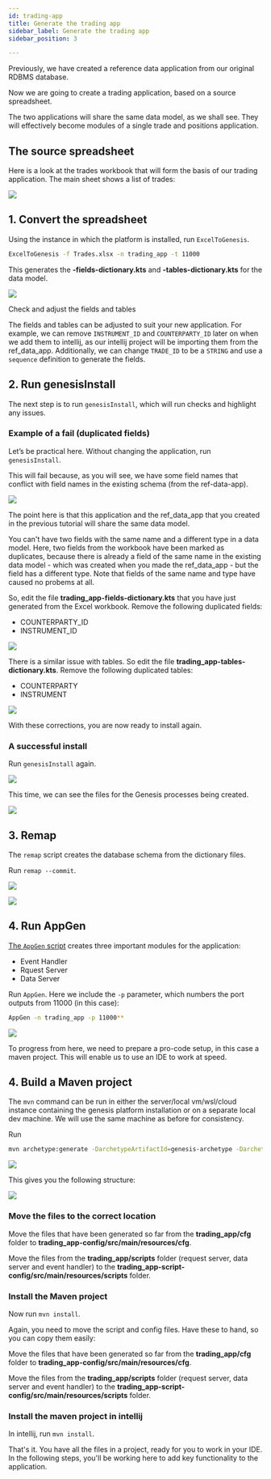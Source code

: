 ```yaml
---
id: trading-app
title: Generate the trading app
sidebar_label: Generate the trading app
sidebar_position: 3

---
```

Previously, we have created a reference data application from our original RDBMS database. 

Now we are going to create a trading application, based on a source spreadsheet.

The two applications will share the same data model, as we shall see. They will effectively become modules of a single trade and positions application.

## The source spreadsheet

Here is a look at the trades workbook that will form the basis of our trading application. The main sheet shows a list of trades:

![](/img/source-table.png)

## 1. Convert the spreadsheet

Using the instance in which the platform is installed, run `ExcelToGenesis`.

```bash
ExcelToGenesis -f Trades.xlsx -n trading_app -t 11000
```

This generates the **-fields-dictionary.kts** and **-tables-dictionary.kts** for the data model.

![](/img/trading_app-creation-run-exceltogenesis-2.png)

Check and adjust the fields and tables

The fields and tables can be adjusted to suit your new application. For example, we can remove `INSTRUMENT_ID` and `COUNTERPARTY_ID` later on when we add them to intellij, as our intellij project will be importing them from the ref_data_app. Additionally, we can change `TRADE_ID` to be a `STRING` and use a `sequence` definition to generate the fields.

## 2. Run genesisInstall

The next step is to run `genesisInstall`, which will run checks and highlight any issues.

### Example of a fail (duplicated fields)

Let’s be practical here. Without changing the application, run `genesisInstall`.

This will fail because, as you will see, we have some field names that conflict with field names in the existing schema (from the ref-data-app).

![](/img/fail-duplicate-fields-and-tables.png)

The point here is that this application and the ref_data_app that you created in the previous tutorial will share the same data model. 

You can't have two fields with the same name and a different type in a data model. Here, two fields from the workbook have been marked as duplicates, because there is already a field of the same name in the existing data model - which was created when you made the ref_data_app - but the field has a different type. Note that fields of the same name and type have caused no probems at all.

So, edit the file **trading_app-fields-dictionary.kts** that you have just generated from the Excel workbook. Remove the following duplicated fields:

* COUNTERPARTY_ID
* INSTRUMENT_ID

![](/img/remove-two-fields.png)

There is a similar issue with tables. So edit the file **trading_app-tables-dictionary.kts**. Remove the following duplicated tables:


* COUNTERPARTY
* INSTRUMENT

![](/img/remove-two-tables.png)

With these corrections, you are now ready to install again.

### A successful install

Run `genesisInstall` again.

![](/img/trading_app-creation-run-genesisinstall-again-5.png)

This time, we can see the files for the Genesis processes being created.

![](/img/trading_app-creation-run-genesisinstall-again-2-5.png)

## 3. Remap

The `remap` script creates the database schema from the dictionary files.

Run `remap --commit`.

![](/img/trading_app-creation-run-remap-commit-1-6.png)

![](/img/trading_app-creation-run-remap-commit-2-6.png)

## 4. Run AppGen

[The `AppGen` script](//managing-applications/operate/on-the-host/helpful-commands/#appgen) creates three important modules for the application:

* Event Handler
* Rquest Server
* Data Server

Run `AppGen`. Here we include the `-p` parameter, which numbers the port outputs from 11000 (in this case):

```bash
AppGen -n trading_app -p 11000**
```

![](/img/trading_app-creation-run-appgen-7.png)



To progress from here, we need to prepare a  pro-code setup, in this case a maven project. This will enable us to use an IDE to work at speed.

## 4. Build a Maven project

The `mvn` command can be run in either the server/local vm/wsl/cloud instance containing the genesis platform installation or on a separate local dev machine. We will use the same machine as before for consistency.

Run

```bash
mvn archetype:generate -DarchetypeArtifactId=genesis-archetype -DarchetypeGroupId=global.genesis -DgroupId=global.genesis -Dversion=1.0.0-SNAPSHOT -DarchetypeVersion=5.2.0 -DartifactId=trading_app -B
```

![](/img/trading_app-creation-prepare-maven-project-10-11-12.png)

This gives you the following structure:

![](/img/trading_app-creation-show-project-structure-13.png)

### Move the files to the correct location

Move the files that have been generated so far from the **trading_app/cfg** folder to **trading_app-config/src/main/resources/cfg**.

Move the files from the **trading_app/scripts** folder (request server, data server and event handler) to the **trading_app-script-config/src/main/resources/scripts** folder.

### Install the  Maven project

Now run `mvn install`.

Again, you need to move the script and config files. Have these to hand, so you can copy them easily:

Move the files that have been generated so far from the **trading_app/cfg** folder to **trading_app-config/src/main/resources/cfg**.

Move the files from the **trading_app/scripts** folder (request server, data server and event handler) to the **trading_app-script-config/src/main/resources/scripts** folder.

### Install the maven project in intellij

In intellij, run `mvn install`.

That's it. You have all the files in a project, ready for you to work in your IDE. In the following steps, you'll be working here to add key functionality to the application.